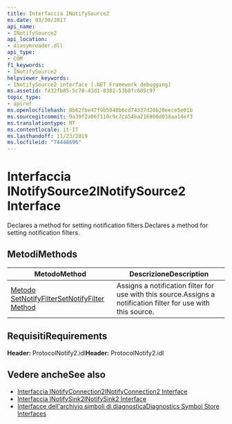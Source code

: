 ```yaml
---
title: Interfaccia INotifySource2
ms.date: 03/30/2017
api_name:
- INotifySource2
api_location:
- diasymreader.dll
api_type:
- COM
f1_keywords:
- INotifySource2
helpviewer_keywords:
- INotifySource2 interface [.NET Framework debugging]
ms.assetid: f432fb85-5c78-43d1-8302-53b8fc605c97
topic_type:
- apiref
ms.openlocfilehash: 8b62fbe47f9b5048b6cd74337d20b20eece5e01b
ms.sourcegitcommit: 9a39f2a06f110c9c7ca54ba216900d038aa14ef3
ms.translationtype: MT
ms.contentlocale: it-IT
ms.lasthandoff: 11/23/2019
ms.locfileid: "74448696"
---
```

# <a name="inotifysource2-interface"></a><span data-ttu-id="6e8b3-102">Interfaccia INotifySource2</span><span class="sxs-lookup"><span data-stu-id="6e8b3-102">INotifySource2 Interface</span></span>
<span data-ttu-id="6e8b3-103">Declares a method for setting notification filters.</span><span class="sxs-lookup"><span data-stu-id="6e8b3-103">Declares a method for setting notification filters.</span></span>  
  
## <a name="methods"></a><span data-ttu-id="6e8b3-104">Metodi</span><span class="sxs-lookup"><span data-stu-id="6e8b3-104">Methods</span></span>  
  
|<span data-ttu-id="6e8b3-105">Metodo</span><span class="sxs-lookup"><span data-stu-id="6e8b3-105">Method</span></span>|<span data-ttu-id="6e8b3-106">Descrizione</span><span class="sxs-lookup"><span data-stu-id="6e8b3-106">Description</span></span>|  
|------------|-----------------|  
|[<span data-ttu-id="6e8b3-107">Metodo SetNotifyFilter</span><span class="sxs-lookup"><span data-stu-id="6e8b3-107">SetNotifyFilter Method</span></span>](../../../../docs/framework/unmanaged-api/diagnostics/inotifysource2-setnotifyfilter-method.md)|<span data-ttu-id="6e8b3-108">Assigns a notification filter for use with this source.</span><span class="sxs-lookup"><span data-stu-id="6e8b3-108">Assigns a notification filter for use with this source.</span></span>|  
  
## <a name="requirements"></a><span data-ttu-id="6e8b3-109">Requisiti</span><span class="sxs-lookup"><span data-stu-id="6e8b3-109">Requirements</span></span>  
 <span data-ttu-id="6e8b3-110">**Header:** ProtocolNotify2.idl</span><span class="sxs-lookup"><span data-stu-id="6e8b3-110">**Header:** ProtocolNotify2.idl</span></span>  
  
## <a name="see-also"></a><span data-ttu-id="6e8b3-111">Vedere anche</span><span class="sxs-lookup"><span data-stu-id="6e8b3-111">See also</span></span>

- [<span data-ttu-id="6e8b3-112">Interfaccia INotifyConnection2</span><span class="sxs-lookup"><span data-stu-id="6e8b3-112">INotifyConnection2 Interface</span></span>](../../../../docs/framework/unmanaged-api/diagnostics/inotifyconnection2-interface.md)
- [<span data-ttu-id="6e8b3-113">Interfaccia INotifySink2</span><span class="sxs-lookup"><span data-stu-id="6e8b3-113">INotifySink2 Interface</span></span>](../../../../docs/framework/unmanaged-api/diagnostics/inotifysink2-interface.md)
- [<span data-ttu-id="6e8b3-114">Interfacce dell'archivio simboli di diagnostica</span><span class="sxs-lookup"><span data-stu-id="6e8b3-114">Diagnostics Symbol Store Interfaces</span></span>](../../../../docs/framework/unmanaged-api/diagnostics/diagnostics-symbol-store-interfaces.md)
